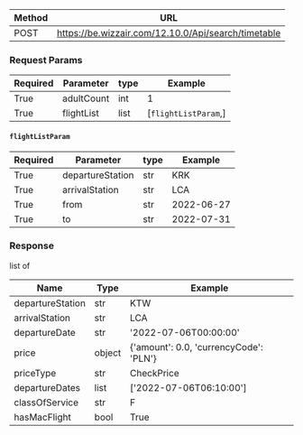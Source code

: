 

| Method | URL                                                 |
|--------|-----------------------------------------------------|
| POST   | https://be.wizzair.com/12.10.0/Api/search/timetable | 

### Request Params

| Required | Parameter  | type | Example              |
|----------|------------|------|----------------------|
| True     | adultCount | int  | 1                    |
| True     | flightList | list | [`flightListParam`,] |


#### `flightListParam`

| Required | Parameter        | type | Example    |
|----------|------------------|------|------------|
| True     | departureStation | str  | KRK        |
| True     | arrivalStation   | str  | LCA        |
| True     | from             | str  | 2022-06-27 |
| True     | to               | str  | 2022-07-31 |



### Response

list of 

| Name             | Type   | Example                                |
|------------------|--------|----------------------------------------|
| departureStation | str    | KTW                                    |
| arrivalStation   | str    | LCA                                    |
| departureDate    | str    | '2022-07-06T00:00:00'                  |
| price            | object | {'amount': 0.0, 'currencyCode': 'PLN'} |
| priceType        | str    | CheckPrice                             |
| departureDates   | list   | ['2022-07-06T06:10:00']                |
| classOfService   | str    | F                                      |
| hasMacFlight     | bool   | True                                   |




